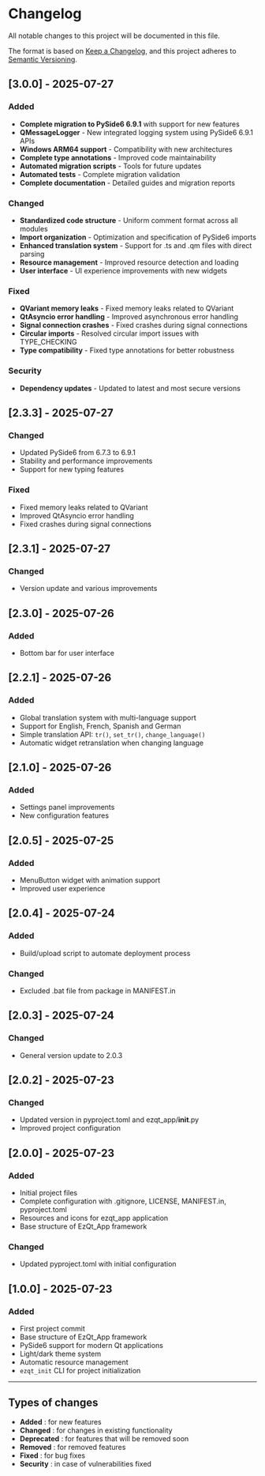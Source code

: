# Changelog

All notable changes to this project will be documented in this file.

The format is based on [Keep a Changelog](https://keepachangelog.com/en/1.0.0/),
and this project adheres to [Semantic Versioning](https://semver.org/lang/en/).

## [3.0.0] - 2025-07-27

### Added
- **Complete migration to PySide6 6.9.1** with support for new features
- **QMessageLogger** - New integrated logging system using PySide6 6.9.1 APIs
- **Windows ARM64 support** - Compatibility with new architectures
- **Complete type annotations** - Improved code maintainability
- **Automated migration scripts** - Tools for future updates
- **Automated tests** - Complete migration validation
- **Complete documentation** - Detailed guides and migration reports

### Changed
- **Standardized code structure** - Uniform comment format across all modules
- **Import organization** - Optimization and specification of PySide6 imports
- **Enhanced translation system** - Support for .ts and .qm files with direct parsing
- **Resource management** - Improved resource detection and loading
- **User interface** - UI experience improvements with new widgets

### Fixed
- **QVariant memory leaks** - Fixed memory leaks related to QVariant
- **QtAsyncio error handling** - Improved asynchronous error handling
- **Signal connection crashes** - Fixed crashes during signal connections
- **Circular imports** - Resolved circular import issues with TYPE_CHECKING
- **Type compatibility** - Fixed type annotations for better robustness

### Security
- **Dependency updates** - Updated to latest and most secure versions

## [2.3.3] - 2025-07-27

### Changed
- Updated PySide6 from 6.7.3 to 6.9.1
- Stability and performance improvements
- Support for new typing features

### Fixed
- Fixed memory leaks related to QVariant
- Improved QtAsyncio error handling
- Fixed crashes during signal connections

## [2.3.1] - 2025-07-27

### Changed
- Version update and various improvements

## [2.3.0] - 2025-07-26

### Added
- Bottom bar for user interface

## [2.2.1] - 2025-07-26

### Added
- Global translation system with multi-language support
- Support for English, French, Spanish and German
- Simple translation API: `tr()`, `set_tr()`, `change_language()`
- Automatic widget retranslation when changing language

## [2.1.0] - 2025-07-26

### Added
- Settings panel improvements
- New configuration features

## [2.0.5] - 2025-07-25

### Added
- MenuButton widget with animation support
- Improved user experience

## [2.0.4] - 2025-07-24

### Added
- Build/upload script to automate deployment process

### Changed
- Excluded .bat file from package in MANIFEST.in

## [2.0.3] - 2025-07-24

### Changed
- General version update to 2.0.3

## [2.0.2] - 2025-07-23

### Changed
- Updated version in pyproject.toml and ezqt_app/__init__.py
- Improved project configuration

## [2.0.0] - 2025-07-23

### Added
- Initial project files
- Complete configuration with .gitignore, LICENSE, MANIFEST.in, pyproject.toml
- Resources and icons for ezqt_app application
- Base structure of EzQt_App framework

### Changed
- Updated pyproject.toml with initial configuration

## [1.0.0] - 2025-07-23

### Added
- First project commit
- Base structure of EzQt_App framework
- PySide6 support for modern Qt applications
- Light/dark theme system
- Automatic resource management
- `ezqt_init` CLI for project initialization

---

## Types of changes

- **Added** : for new features
- **Changed** : for changes in existing functionality
- **Deprecated** : for features that will be removed soon
- **Removed** : for removed features
- **Fixed** : for bug fixes
- **Security** : in case of vulnerabilities fixed 